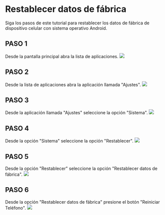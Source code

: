 # Restablecer datos de fábrica
Siga los pasos de este tutorial para restablecer los datos de fábrica de dispositivo celular con sistema operativo Android.  

## PASO 1
Desde la pantalla principal abra la lista de aplicaciones.
![](https://davidzeno.github.io/restablecer/home.png)

## PASO 2
Desde la lista de aplicaciones abra la aplicación llamada "Ajustes".
![](https://davidzeno.github.io/restablecer/settings.png)

## PASO 3
Desde la aplicación llamada "Ajustes" seleccione la opción "Sistema".
![](https://davidzeno.github.io/restablecer/system.png)

## PASO 4
Desde la opción "Sistema" seleccione la opción "Restablecer".
![](https://davidzeno.github.io/restablecer/reset.png)

## PASO 5
Desde la opción "Restablecer" seleccione la opción "Restablecer datos de fábrica".
![](https://davidzeno.github.io/restablecer/factory.png)

## PASO 6
Desde la opción "Restablecer datos de fábrica" presione el botón "Reiniciar Teléfono".
![](https://davidzeno.github.io/restablecer/resetphone.png)

